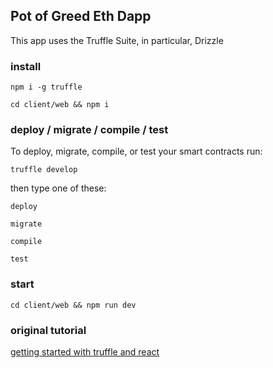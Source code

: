 ## Pot of Greed Eth Dapp

This app uses the Truffle Suite, in particular, Drizzle

### install

`npm i -g truffle`

`cd client/web && npm i`

### deploy / migrate / compile / test

To deploy, migrate, compile, or test your smart contracts run: 

`truffle develop`

then type one of these:

`deploy`

`migrate`

`compile`

`test`

### start

`cd client/web && npm run dev`

### original tutorial

[getting started with truffle and
react](https://www.trufflesuite.com/tutorials/getting-started-with-drizzle-and-react)


